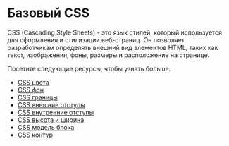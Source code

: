 # Базовый CSS

CSS (Cascading Style Sheets) - это язык стилей, который используется для оформления и стилизации веб-страниц. Он позволяет разработчикам определять внешний вид элементов HTML, таких как текст, изображения, фоны, размеры и расположение на странице.

Посетите следующие ресурсы, чтобы узнать больше:

- [CSS цвета](2.1%20CSS%20Colors/README.md)
- [CSS фон](2.2%20CSS%20Backgrounds/README.md)
- [CSS границы](2.3%20CSS%20Borders/README.md)
- [CSS внешние отступы](2.4%20CSS%20Margins/README.md)
- [CSS внутренние отступы](2.5%20CSS%20Paddings/README.md)
- [CSS высота и ширина](2.6%20CSS%20Height,%20Width/README.md)
- [CSS модель блока](2.7%20CSS%20Box%20Model/README.md)
- [CSS контур](2.8%20CSS%20Outline/README.md)